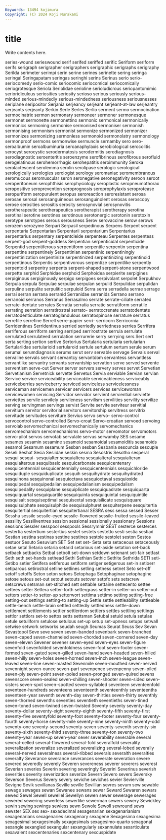```yaml
---
Keywords: 13494 kojimura
Copyright: (C) 2024 Koji Murakami
---
```


# title

Write contents here.



 series-wound serieswound
serif serifed seriffed serific Seriform seriform serifs serigraph serigrapher serigraphers
serigraphic serigraphs serigraphy Serilda serimeter serimpi serin serine serines serinette
sering seringa seringal Seringapatam seringas seringhi serins Serinus serio serio-
seriocomedy serio-comic seriocomic seriocomical seriocomically seriogrotesque Seriola Seriolidae serioline serioludicrous
seriopantomimic serioridiculous seriosities seriosity serioso serious seriously serious-minded serious-mindedly serious-mindedness
seriousness seriousnesses seriplane seripositor Serjania serjeancy serjeant serjeant-at-law serjeantry serjeants
serjeanty Serkin Serle Serles Serlio serment sermo sermocination sermocinatrix sermon
sermonary sermoneer sermoner sermonesque sermonet sermonette sermonettino sermonic sermonical sermonically
sermonics sermoning sermonise sermonised sermoniser sermonish sermonising sermonism sermonist sermonize
sermonized sermonizer sermonizes sermonizing sermonless sermonoid sermonolatry sermonology sermonproof sermons
sermonwise sermuncle sernamby sero sero- seroalbumin seroalbuminuria seroanaphylaxis serobiological serocolitis
serocyst serocystic serodermatosis serodermitis serodiagnosis serodiagnostic seroenteritis seroenzyme serofibrinous serofibrous
serofluid serogelatinous serohemorrhagic serohepatitis seroimmunity Seroka serolactescent serolemma serolin serolipase
serologic serological serologically serologies serologist serology seromaniac seromembranous seromucous seromuscular
seron seronegative seronegativity seroon seroot seroperitoneum serophthisis serophysiology seroplastic seropneumothorax
seropositive seroprevention seroprognosis seroprophylaxis seroprotease seropuriform seropurulent seropus seroreaction seroresistant
serosa serosae serosal serosanguineous serosanguinolent serosas seroscopy serose serosities serositis
serosity serosynovial serosynovitis serotherapeutic serotherapeutics serotherapist serotherapy serotina serotinal serotine
serotines serotinous serotonergic serotonin serotoxin serotype serotypes serous serousness Serov
serovaccine serow serows serozem serozyme Serpari Serpasil serpedinous Serpens Serpent
serpent serpentaria Serpentarian Serpentarii serpentarium Serpentarius serpentarius serpentary serpentcleide serpenteau
Serpentes serpentess serpent-god serpent-goddess Serpentian serpenticidal serpenticide Serpentid serpentiferous serpentiform
serpentile serpentin serpentina serpentine serpentinely Serpentinian serpentinic serpentiningly serpentinization serpentinize
serpentinized serpentinizing serpentinoid serpentinous Serpentis serpentivorous serpentize serpentlike serpently serpentoid
serpentry serpents serpent-shaped serpent-stone serpentwood serpette serphid Serphidae serphoid Serphoidea
serpierite serpigines serpiginous serpiginously serpigo serpigoes serpivolant serpolet Serpukhov Serpula
serpula Serpulae serpulae serpulan serpulid Serpulidae serpulidan serpuline serpulite serpulitic
serpuloid Serra serra serradella serrae serrage serrai serran serrana serranid
Serranidae serranids Serrano serrano serranoid serranos Serranus Serrasalmo serrate serrate-ciliate
serrated serrate-dentate serrates Serratia serratia serratic serratiform serratile serrating serration
serratirostral serrato- serratocrenate serratodentate serratodenticulate serratoglandulous serratospinose serrature serratus serrefile
serrefine Serrell serre-papier serri- serricorn Serricornia Serridentines Serridentinus serried serriedly
serriedness serries Serrifera serriferous serriform serring serriped serrirostrate serrula serrulate
serrulated serrulateed serrulation serrurerie serry serrying sers Sert sert serta
serting sertion sertive Sertorius Sertularia sertularia sertularian Sertulariidae sertularioid sertularoid
sertule sertulum sertum serule serum serumal serumdiagnosis serums serut serv
servable servage Servais serval servaline servals servant servantcy servantdom servantess
servantless servantlike servantry servants servantship servation serve served servente serventism
serve-out Server server servers servery serves servet Servetian Servetianism Servetnick
servette Servetus Servia serviable Servian servian Service service serviceability serviceable
serviceableness serviceably serviceberries serviceberry serviced serviceless servicelessness serviceman servicemen servicer
servicers services servicewoman servicewomen servicing Servidor servidor servient serviential serviette
serviettes servile servilely servileness servilism servilities servility servilize serving servingman
servings servist Servite servite serviteur servitial servitium servitor servitorial servitors
servitorship servitress servitrix servitude servitudes serviture Servius servo servo- servo-control
servocontrol servo-controlled Servo-croat Servo-croatian servoed servoing servolab servomechanical servomechanically servomechanics
servomechanism servomechanisms servo-motor servomotor servomotors servo-pilot servos servotab servulate servus
serwamby SES sesame sesames sesamin sesamine sesamoid sesamoidal sesamoiditis sesamoids
sesamol Sesamum sesamum Sesban sesban Sesbania sescuncia sescuple Seseli Seshat
Sesia Sesiidae seskin sesma Sesostris Sesotho sesperal sesqui sesqui- sesquialter
sesquialtera sesquialteral sesquialteran sesquialterous sesquibasic sesquicarbonate sesquicentenary sesquicentennial sesquicentennially sesquicentennials
sesquichloride sesquiduple sesquiduplicate sesquih sesquihydrate sesquihydrated sesquinona sesquinonal sesquioctava sesquioctaval
sesquioxide sesquipedal sesquipedalian sesquipedalianism sesquipedalism sesquipedality sesquiplane sesquiplicate sesquiquadrate sesquiquarta
sesquiquartal sesquiquartile sesquiquinta sesquiquintal sesquiquintile sesquisalt sesquiseptimal sesquisextal sesquisilicate sesquisquare
sesquisulphate sesquisulphide sesquisulphuret sesquiterpene sesquitertia sesquitertial sesquitertian sesquitertianal SESRA sess
sessa sessed Sesser Sesshu sessile sessile-eyed sessile-flowered sessile-fruited sessile-leaved sessility
Sessiliventres session sessional sessionally sessionary Sessions sessions Sessler sesspool sesspools
Sessrymnir SEST sesterce sesterces sestertia sestertium sestertius sestet sestets sestetto
sesti sestia sestiad Sestian sestina sestinas sestine sestines sestole sestolet
seston Sestos sestuor Sesuto Sesuvium SET Set set set- Seta
seta setaceous setaceously setae setal Setaria setaria setarid setarious set-aside
setation set-back setback setbacks Setbal setbolt set-down setdown setenant set-fair
setfast Seth seth set-hands sethead Sethi Sethian Sethic Sethite Sethrida
SETI seti- Setibo setier Setifera setiferous setiform setiger setigerous set-in
setioerr setiparous setirostral setline setlines setling setness setnet Seto set-off
setoff setoffs Seton seton setons Setophaga Setophaginae setophagine setose setous
set-out setout setouts setover setpfx sets setscrew setscrews setsman set-stitched
sett settable settaine settecento settee settees setter Settera setter-forth settergrass
setter-in setter-on setter-out setters setter-to setter-up setterwort settima settimo setting
setting-free setting-out settings setting-to setting-up Settle settle settleability settleable settle-bench
settle-brain settled settledly settledness settle-down settlement settlements settler settlerdom settlers
settles settling settlings settlor settlors set-to settos setts settsman Setubal
setuid setula setulae setule setuliform setulose setulous set-up setup set-upness
setups setwall setwise setwork setworks seudah seugh Seumas Seurat Seuss
Sev Sevan Sevastopol Seve seve seven seven-banded sevenbark seven-branched seven-caped
seven-channeled seven-chorded seven-cornered seven-day seven-eleven Sevener sevener seven-eyed seven-eyes seven-figure
sevenfold sevenfolded sevenfoldness seven-foot seven-footer seven-formed seven-gated seven-gilled seven-hand seven-headed
seven-hilled seven-hilly seven-holes seven-horned seven-inch seven-league seven-leaved seven-line seven-masted Sevenmile
seven-mouthed seven-nerved sevennight seven-ounce seven-part sevenpence sevenpenny seven-piled seven-ply seven-point
seven-poled seven-pronged seven-quired sevens sevenscore seven-sealed seven-shilling seven-shooter seven-sided seven-sisters
seven-spot seven-spotted seven-syllabled seventeen seventeenfold seventeen-hundreds seventeens seventeenth seventeenthly seventeenths
seventeen-year seventh seventh-day seven-thirties seven-thirty seventhly seven-thorned sevenths seventies seventieth
seventieths seven-tined seven-toned seven-twined seven-twisted Seventy seventy seventy-day seventy-dollar seventy-eight
seventy-eighth seventy-fifth seventy-first seventy-five seventyfold seventy-foot seventy-footer seventy-four seventy-fourth seventy-horse
seventy-mile seventy-nine seventy-ninth seventy-odd seventy-one seventy-second seventy-seven seventy-seventh seventy-six seventy-sixth
seventy-third seventy-three seventy-ton seventy-two seventy-year seven-up seven-year sever severability severable
several several-celled several-flowered several-fold severalfold severality severalization severalize severalized severalizing
several-lobed severally several-nerved severalness several-ribbed severals severalth severalties severalty Severance
severance severances severate severation severe severed severedly severely Severen severeness
severer severers severest Severian severies Severin severing severingly Severini Severinus
severish severities severity severization severize Severn Severo severs Seversky Severson
Severus Severy severy seviche seviches sevier Sevierville Sevigne Sevik sevillanas
Seville seville Sevillian sevres sevum sew sewable sewage sewages sewan
Sewanee sewans sewar Seward Sewaren sewars sewed Sewel Sewell sewellel
Sewellyn sewen sewer sewerage sewerages sewered sewering sewerless sewerlike sewerman
sewers sewery Sewickley sewin sewing sewings sewless sewn Sewole Sewoll
sewround sews sewster SEX sex sex- sexadecimal sexagenarian sexagenarianism sexagenarians
sexagenaries sexagenary sexagene Sexagesima sexagesima sexagesimal sexagesimally sexagesimals sexagesimo-quarto sexagonal
sexangle sexangled sexangular sexangularly sexannulate sexarticulate sexavalent sexcentenaries sexcentenary sexcuspidate
